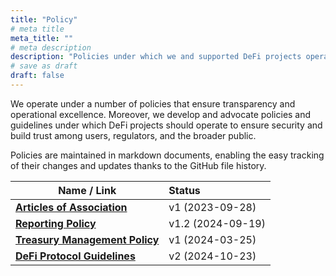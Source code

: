 ```yaml
---
title: "Policy"
# meta title
meta_title: ""
# meta description
description: "Policies under which we and supported DeFi projects operate"
# save as draft
draft: false
---
```


We operate under a number of policies that ensure transparency and operational excellence. Moreover, we develop and advocate policies and guidelines under which DeFi projects should operate to ensure security and build trust among users, regulators, and the broader public.

Policies are maintained in markdown documents, enabling the easy tracking of their changes and updates thanks to the GitHub file history.

| Name / Link                                                  | Status            |
| ------------------------------------------------------------ | :---------------- |
| [**Articles of Association**](../articles-of-association)    | v1 (2023-09-28)   |
| [**Reporting Policy**](../reporting-policy)                  | v1.2 (2024-09-19) |
| [**Treasury Management Policy**](../treasury-management-policy) | v1 (2024-03-25)   |
| [**DeFi Protocol Guidelines**](../defi-protocol-guidelines)  | v2 (2024-10-23)   |
